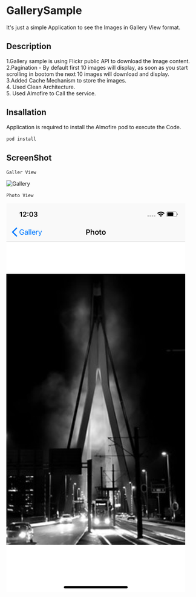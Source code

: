 # GallerySample
It's just a simple Application to see the Images in Gallery View format. 

## Description
1.Gallery sample is using Flickr public API to download the Image content. <br/>
2.Pagination - By default first 10 images will display, as soon as you start scrolling in bootom the next 10 images will download and display.  <br/>
3.Added Cache Mechanism to store the images.<br/>
4. Used Clean Architecture. <br/>
5. Used Almofire to Call the service.

## Insallation
Application is required to install the Almofire pod to execute the Code.
```bash
pod install
```

## ScreenShot 
```
Galler View
```
![Gallery](https://github.com/Akash-Jaiswal/GallerySample/blob/master/Simulator%20Screen%20Shot%20-%20iPhone%20Xʀ%20-%202020-01-19%20at%2023.13.50.png)

```
Photo View
```
![Photo](https://github.com/Akash-Jaiswal/GallerySample/blob/develop/ScreenShot/Screen-3.png)

